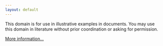 ```yaml
---
layout: default
---
```

This domain is for use in illustrative examples in documents. You may use this
domain in literature without prior coordination or asking for permission.

[More information...](https://www.iana.org/domains/example)
